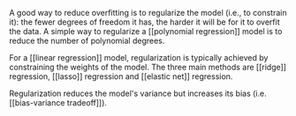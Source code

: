 A good way to reduce overfitting is to regularize the model (i.e., to constrain it): the fewer degrees of freedom it has, the harder it will be for it to overfit the data. A simple way to regularize a [[polynomial regression]] model is to reduce the number of polynomial degrees.

For a [[linear regression]] model, regularization is typically achieved by constraining the weights of the model. The three main methods are [[ridge]] regression, [[lasso]] regression and [[elastic net]] regression.

Regularization reduces the model's variance but increases its bias (i.e. [[bias-variance tradeoff]]).